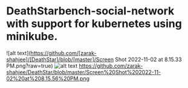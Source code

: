 # DeathStarbench-social-network with support for kubernetes using minikube.

![alt text](https://github.com/[zarak-shahjee]/[DeathStar]/blob/[master]/Screen Shot 2022-11-02 at 8.15.33 PM.png?raw=true)
![alt text](http://https://github.com/zarak-shahjee/DeathStar/blob/master/Screen%20Shot%202022-11-02%20at%208.15.56%20PM.png)
https://github.com/zarak-shahjee/DeathStar/blob/master/Screen%20Shot%202022-11-02%20at%208.15.56%20PM.png
